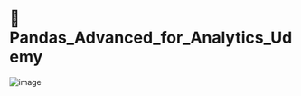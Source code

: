 # 🐼 Pandas_Advanced_for_Analytics_Udemy

![image](https://github.com/DeepanRaju-exe/Pandas_Advanced_for_Analytics_Udemy/assets/68472546/28e5f86a-007e-4278-91be-3bc968d315f3)




